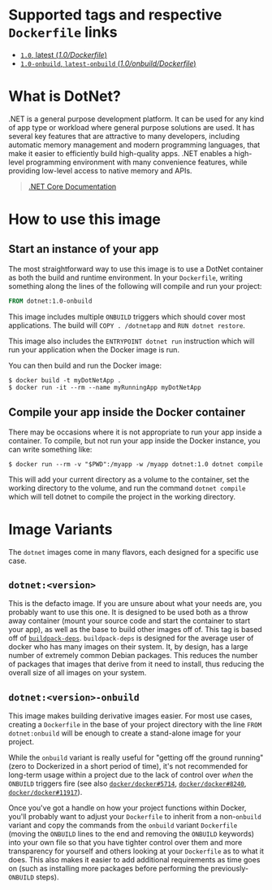 # Supported tags and respective `Dockerfile` links

-	[`1.0`, latest (*1.0/Dockerfile*)](https://github.com/dotnet/dotnet-docker/blob/master/src/1.0/Dockerfile)
-	[`1.0-onbuild`, `latest-onbuild` (*1.0/onbuild/Dockerfile*)](https://github.com/dotnet/dotnet-docker/blob/master/src/1.0/onbuild/Dockerfile)

# What is DotNet?

.NET is a general purpose development platform. It can be used for any kind of app type or workload where general purpose solutions are used. It has several key features that are attractive to many developers, including automatic memory management and modern programming languages, that make it easier to efficiently build high-quality apps. .NET enables a high-level programming environment with many convenience features, while providing low-level access to native memory and APIs.

> [.NET Core Documentation](http://dotnet.readthedocs.org/en/latest/getting-started/overview.html)

# How to use this image

## Start an instance of your app

The most straightforward way to use this image is to use a DotNet container as both the build and runtime environment. In your `Dockerfile`, writing something along the lines of the following will compile and run your project:

```dockerfile
FROM dotnet:1.0-onbuild
```

This image includes multiple `ONBUILD` triggers which should cover most applications. The build will `COPY . /dotnetapp` and `RUN dotnet restore`.

This image also includes the `ENTRYPOINT dotnet run` instruction which will run your application when the Docker image is run.

You can then build and run the Docker image:

```console
$ docker build -t myDotNetApp .
$ docker run -it --rm --name myRunningApp myDotNetApp
```

## Compile your app inside the Docker container

There may be occasions where it is not appropriate to run your app inside a container. To compile, but not run your app inside the Docker instance, you can write something like:

```console
$ docker run --rm -v "$PWD":/myapp -w /myapp dotnet:1.0 dotnet compile
```

This will add your current directory as a volume to the container, set the working directory to the volume, and run the command `dotnet compile` which will tell dotnet to compile the project in the working directory.

# Image Variants

The `dotnet` images come in many flavors, each designed for a specific use case.

## `dotnet:<version>`

This is the defacto image. If you are unsure about what your needs are, you probably want to use this one. It is designed to be used both as a throw away container (mount your source code and start the container to start your app), as well as the base to build other images off of. This tag is based off of [`buildpack-deps`](https://registry.hub.docker.com/_/buildpack-deps/). `buildpack-deps` is designed for the average user of docker who has many images on their system. It, by design, has a large number of extremely common Debian packages. This reduces the number of packages that images that derive from it need to install, thus reducing the overall size of all images on your system.

## `dotnet:<version>-onbuild`

This image makes building derivative images easier. For most use cases, creating a `Dockerfile` in the base of your project directory with the line `FROM dotnet:onbuild` will be enough to create a stand-alone image for your project.

While the `onbuild` variant is really useful for "getting off the ground running" (zero to Dockerized in a short period of time), it's not recommended for long-term usage within a project due to the lack of control over *when* the `ONBUILD` triggers fire (see also [`docker/docker#5714`](https://github.com/docker/docker/issues/5714), [`docker/docker#8240`](https://github.com/docker/docker/issues/8240), [`docker/docker#11917`](https://github.com/docker/docker/issues/11917)).

Once you've got a handle on how your project functions within Docker, you'll probably want to adjust your `Dockerfile` to inherit from a non-`onbuild` variant and copy the commands from the `onbuild` variant `Dockerfile` (moving the `ONBUILD` lines to the end and removing the `ONBUILD` keywords) into your own file so that you have tighter control over them and more transparency for yourself and others looking at your `Dockerfile` as to what it does. This also makes it easier to add additional requirements as time goes on (such as installing more packages before performing the previously-`ONBUILD` steps).


